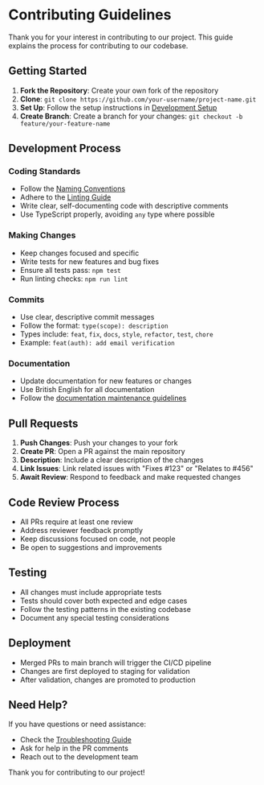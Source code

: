 # Contributing Guidelines

Thank you for your interest in contributing to our project. This guide explains the process for contributing to our codebase.

## Getting Started

1. **Fork the Repository**: Create your own fork of the repository
2. **Clone**: `git clone https://github.com/your-username/project-name.git`
3. **Set Up**: Follow the setup instructions in [Development Setup](./guides/developer/setup.md)
4. **Create Branch**: Create a branch for your changes: `git checkout -b feature/your-feature-name`

## Development Process

### Coding Standards

- Follow the [Naming Conventions](./guides/naming-conventions.md)
- Adhere to the [Linting Guide](./reference/configs/linting-guide.md)
- Write clear, self-documenting code with descriptive comments
- Use TypeScript properly, avoiding `any` type where possible

### Making Changes

- Keep changes focused and specific
- Write tests for new features and bug fixes
- Ensure all tests pass: `npm test`
- Run linting checks: `npm run lint`

### Commits

- Use clear, descriptive commit messages
- Follow the format: `type(scope): description`
- Types include: `feat`, `fix`, `docs`, `style`, `refactor`, `test`, `chore`
- Example: `feat(auth): add email verification`

### Documentation

- Update documentation for new features or changes
- Use British English for all documentation
- Follow the [documentation maintenance guidelines](./README.md#documentation-maintenance)

## Pull Requests

1. **Push Changes**: Push your changes to your fork
2. **Create PR**: Open a PR against the main repository
3. **Description**: Include a clear description of the changes
4. **Link Issues**: Link related issues with "Fixes #123" or "Relates to #456"
5. **Await Review**: Respond to feedback and make requested changes

## Code Review Process

- All PRs require at least one review
- Address reviewer feedback promptly
- Keep discussions focused on code, not people
- Be open to suggestions and improvements

## Testing

- All changes must include appropriate tests
- Tests should cover both expected and edge cases
- Follow the testing patterns in the existing codebase
- Document any special testing considerations

## Deployment

- Merged PRs to main branch will trigger the CI/CD pipeline
- Changes are first deployed to staging for validation
- After validation, changes are promoted to production

## Need Help?

If you have questions or need assistance:

- Check the [Troubleshooting Guide](./guides/developer/troubleshooting.md)
- Ask for help in the PR comments
- Reach out to the development team

Thank you for contributing to our project! 